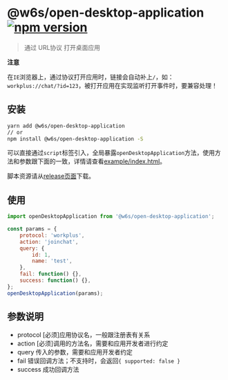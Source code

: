 # @w6s/open-desktop-application [![npm version](https://badge.fury.io/js/%40w6s%2Fopen-desktop-application.svg)](https://badge.fury.io/js/%40w6s%2Fopen-desktop-application)

> 通过 URL协议 打开桌面应用

**注意**

在`IE`浏览器上，通过协议打开应用时，链接会自动补上`/`，如：`workplus://chat/?id=123`，被打开应用在实现监听打开事件时，要兼容处理！

## 安装

```bash
yarn add @w6s/open-desktop-application
// or
npm install @w6s/open-desktop-application -S
```

可以直接通过`script`标签引入，全局暴露`openDesktopApplication`方法，使用方法和参数跟下面的一致，详情请查看[example/index.html](https://github.com/WorkPlusFE/open-desktop-application/blob/master/example/index.html)。

脚本资源请从[release页面](https://github.com/WorkPlusFE/open-desktop-application/releases)下载。

## 使用

```js
import openDesktopApplication from '@w6s/open-desktop-application';

const params = {
    protocol: 'workplus',
    action: 'joinchat',
    query: {
        id: 1,
        name: 'test',
    },
    fail: function() {},
    success: function() {},
};
openDesktopApplication(params);
```

## 参数说明

* protocol [必须]应用协议名，一般跟注册表有关系
* action [必须]调用的方法名，需要和应用开发者进行约定
* query 传入的参数，需要和应用开发者约定
* fail 错误回调方法；不支持时，会返回`{ supported: false }`
* success 成功回调方法

